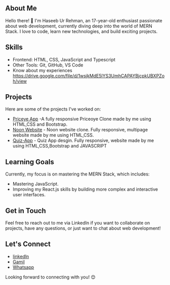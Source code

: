 <body>
    <div class="container">
        <h2>About Me</h1>
        <p>Hello there! 👋 I'm Haseeb Ur Rehman, an 17-year-old enthusiast passionate about web development, currently
            diving deep into the world of MERN Stack. I love to code, learn new technologies, and build exciting
            projects.</p>
        <h2>Skills</h1>
        <ul>
            <li>Frontend: HTML, CSS, JavaScript and Typescript</li>
            <li>Other Tools: Git, GitHub, VS Code</li>
            <li>Know about my experiences</li>
            <a href='https://drive.google.com/file/d/1wsjkMdE5lYS3UmhCAPAYBjcpkUBXPZoh/view'>https://drive.google.com/file/d/1wsjkMdE5lYS3UmhCAPAYBjcpkUBXPZoh/view<a>
        </ul>
        <h2>Projects</h1>
        <p>Here are some of the projects I've worked on:</p>
        <ul>
            <li><a href="https://priceoye-by-haseeb.netlify.app/" target="_blank">Priceye App</a> -A fully responsive Priceoye Clone made by me using HTML,CSS and Bootstrap.</li>
            <li><a href="https://noon-web-clone.netlify.app/" target="_blank">Noon Website</a> - Noon website clone. Fully responsive, multipage website made by me using HTML,CSS.</li>
            <li><a href="https://quiz-app-by-haseeb.netlify.app/?" target="_blank">Quiz-App</a> - Quiz App desgin. Fully responsive, website made by me using HTML,CSS,Bootstrap and JAVASCRIPT</li>
        </ul>
        <h2>Learning Goals</h1>
        <p>Currently, my focus is on mastering the MERN Stack, which includes:</p>
        <ul>
            <li>Mastering JavaScript.</li>
            <li>Improving my React.js skills by building more complex and interactive user interfaces.</li>
        </ul>
        <h2>Get in Touch</h1>
        <p>Feel free to reach out to me via LinkedIn if you want to collaborate on projects, have any questions, or just want to chat about web development!</p>
        <h2>Let's Connect</h1>
        <ul>
            <li><a href="">linkedln</a></li>
            <li><a href="">Gamil</a></li>
            <li><a href="">Whatsapp</a></li>
        </ul>
        <p>Looking forward to connecting with you! 😊</p>
</body>
